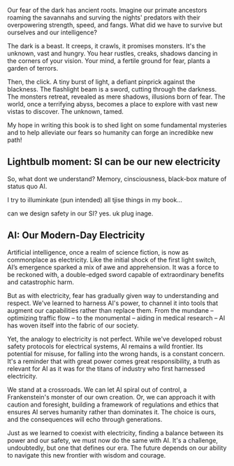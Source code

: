 Our fear of the dark has ancient roots. Imagine our primate ancestors roaming the savannahs and surving the nights' predators with their overpowering strength, speed, and fangs. What did we have to survive but ourselves and our intelligence?

The dark is a beast. It creeps, it crawls, it promises monsters. It's the unknown, vast and hungry. You hear rustles, creaks, shadows dancing in the corners of your vision. Your mind, a fertile ground for fear, plants a garden of terrors.

Then, the click. A tiny burst of light, a defiant pinprick against the blackness. The flashlight beam is a sword, cutting through the darkness. The monsters retreat, revealed as mere shadows, illusions born of fear. The world, once a terrifying abyss, becomes a place to explore with vast new vistas to discover. The unknown, tamed. 

My hope in writing this book is to shed light on some fundamental mysteries and to help alleviate our fears so humanity can forge an incredibke new path!

## Lightbulb moment: SI can be our new electricity 

So, what dont we understand?
Memory, cinsciousness, black-box mature of status quo AI.

I try to illuminkate (pun intended) all tjise things in my book...

can we design safety in our SI? yes. uk plug inage.

## AI: Our Modern-Day Electricity

Artificial intelligence, once a realm of science fiction, is now as commonplace as electricity. Like the initial shock of the first light switch, AI’s emergence sparked a mix of awe and apprehension. It was a force to be reckoned with, a double-edged sword capable of extraordinary benefits and catastrophic harm.

But as with electricity, fear has gradually given way to understanding and respect. We've learned to harness AI's power, to channel it into tools that augment our capabilities rather than replace them. From the mundane – optimizing traffic flow – to the monumental – aiding in medical research – AI has woven itself into the fabric of our society.

Yet, the analogy to electricity is not perfect. While we've developed robust safety protocols for electrical systems, AI remains a wild frontier. Its potential for misuse, for falling into the wrong hands, is a constant concern. It's a reminder that with great power comes great responsibility, a truth as relevant for AI as it was for the titans of industry who first harnessed electricity.

We stand at a crossroads. We can let AI spiral out of control, a Frankenstein's monster of our own creation. Or, we can approach it with caution and foresight, building a framework of regulations and ethics that ensures AI serves humanity rather than dominates it. The choice is ours, and the consequences will echo through generations.
 
Just as we learned to coexist with electricity, finding a balance between its power and our safety, we must now do the same with AI. It's a challenge, undoubtedly, but one that defines our era. The future depends on our ability to navigate this new frontier with wisdom and courage. 

